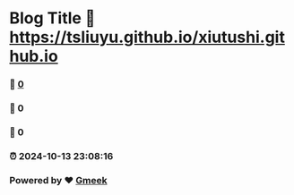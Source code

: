 # Blog Title :link: https://tsliuyu.github.io/xiutushi.github.io 
### :page_facing_up: [0](https://tsliuyu.github.io/xiutushi.github.io/tag.html) 
### :speech_balloon: 0 
### :hibiscus: 0 
### :alarm_clock: 2024-10-13 23:08:16 
### Powered by :heart: [Gmeek](https://github.com/Meekdai/Gmeek)
